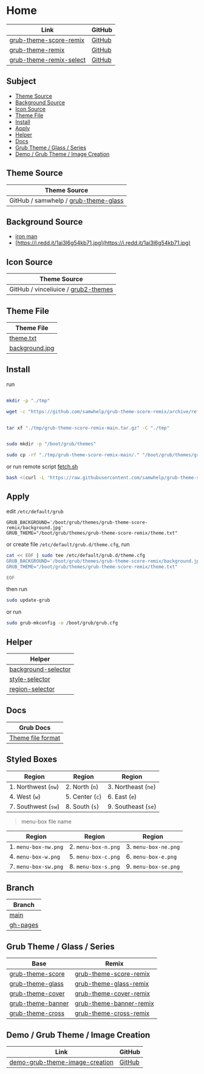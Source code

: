 

# Home

| Link | GitHub |
| ---- | ------ |
| [grub-theme-score-remix](https://samwhelp.github.io/grub-theme-score-remix/) | [GitHub](https://github.com/samwhelp/grub-theme-score-remix) |
| [grub-theme-remix](https://samwhelp.github.io/grub-theme-remix) | [GitHub](https://github.com/samwhelp/grub-theme-remix) |
| [grub-theme-remix-select](https://samwhelp.github.io/grub-theme-remix-select/) | [GitHub](https://github.com/samwhelp/grub-theme-remix-select) |




## Subject

* [Theme Source](#theme-source)
* [Background Source](#background-source)
* [Icon Source](#icon-source)
* [Theme File](#theme-file)
* [Install](#install)
* [Apply](#apply)
* [Helper](#helper)
* [Docs](#docs)
* [Grub Theme / Glass / Series](#grub-theme--glass--series)
* [Demo / Grub Theme / Image Creation](#demo--grub-theme--image-creation)




## Theme Source

| Theme Source |
| ------------ |
| GitHub / samwhelp / [grub-theme-glass](https://github.com/samwhelp/grub-theme-glass) |




## Background Source

* [iron man](https://www.reddit.com/r/wallpaper/comments/olengo/3840x2160_iron_man/)
* [https://i.redd.it/1ai3l6g54kb71.jpg](https://i.redd.it/1ai3l6g54kb71.jpg)




## Icon Source

| Theme Source |
| ------------ |
| GitHub / vinceliuice / [grub2-themes](https://github.com/vinceliuice/grub2-themes/tree/master/assets/assets-color/icons-4k) |




## Theme File

| Theme File                       |
| -------------------------------- |
| [theme.txt](https://github.com/samwhelp/grub-theme-score-remix/blob/main/theme.txt)           |
| [background.jpg](https://github.com/samwhelp/grub-theme-score-remix/blob/main/background.jpg) |




## Install

run

``` sh

mkdir -p "./tmp"

wget -c "https://github.com/samwhelp/grub-theme-score-remix/archive/refs/heads/main.tar.gz" -O "./tmp/grub-theme-score-remix-main.tar.gz"


tar xf "./tmp/grub-theme-score-remix-main.tar.gz" -C "./tmp"


sudo mkdir -p "/boot/grub/themes"

sudo cp -rf "./tmp/grub-theme-score-remix-main/." "/boot/grub/themes/grub-theme-score-remix"

```

or run remote script [fetch.sh](https://github.com/samwhelp/grub-theme-score-remix/blob/main/helper/theme-installer/fetch.sh)

``` sh
bash <(curl -L 'https://raw.githubusercontent.com/samwhelp/grub-theme-score-remix/main/helper/theme-installer/fetch.sh')
```




## Apply

edit `/etc/default/grub`

```
GRUB_BACKGROUND='/boot/grub/themes/grub-theme-score-remix/background.jpg'
GRUB_THEME="/boot/grub/themes/grub-theme-score-remix/theme.txt"
```

or create file `/etc/default/grub.d/theme.cfg`, run

``` sh
cat << EOF | sudo tee /etc/default/grub.d/theme.cfg
GRUB_BACKGROUND='/boot/grub/themes/grub-theme-score-remix/background.jpg'
GRUB_THEME="/boot/grub/themes/grub-theme-score-remix/theme.txt"

EOF
```


then run

``` sh
sudo update-grub
```

or run

``` sh
sudo grub-mkconfig -o /boot/grub/grub.cfg
```




## Helper

| Helper |
| ------ |
| [background-selector](https://github.com/samwhelp/grub-theme-score-remix/tree/main/helper/background-selector) |
| [style-selector](https://github.com/samwhelp/grub-theme-score-remix/tree/main/helper/style-selector) |
| [region-selector](https://github.com/samwhelp/grub-theme-score-remix/tree/main/helper/region-selector) |




## Docs

| Grub Docs |
| ---- |
| [Theme file format](https://www.gnu.org/software/grub/manual/grub/html_node/Theme-file-format.html) |




## Styled Boxes

| Region              | Region          | Region              |
| ------------------- | --------------- | ------------------- |
| 1. Northwest (`nw`) | 2. North (`n`)  | 3. Northeast (`ne`) |
| 4. West (`w`)       | 5. Center (`c`) | 6. East (`e`)       |
| 7. Southwest (`sw`) | 8. South (`s`)  | 9. Southeast (`se`) |

> menu-box file name

| Region               | Region              | Region               |
| -------------------- | ------------------- | -------------------- |
| 1. `menu-box-nw.png` | 2. `menu-box-n.png` | 3. `menu-box-ne.png` |
| 4. `menu-box-w.png`  | 5. `menu-box-c.png` | 6. `menu-box-e.png`  |
| 7. `menu-box-sw.png` | 8. `menu-box-s.png` | 9. `menu-box-se.png` |




## Branch

| Branch |
| --- |
| [main](https://github.com/samwhelp/grub-theme-score-remix/tree/main) |
| [gh-pages](https://github.com/samwhelp/grub-theme-score-remix/tree/gh-pages) |




## Grub Theme / Glass / Series

| Base | Remix |
| ---- | ----- |
| [grub-theme-score](https://github.com/samwhelp/grub-theme-score) | [grub-theme-score-remix](https://github.com/samwhelp/grub-theme-score-remix) |
| [grub-theme-glass](https://github.com/samwhelp/grub-theme-glass) | [grub-theme-glass-remix](https://github.com/samwhelp/grub-theme-glass-remix) |
| [grub-theme-cover](https://github.com/samwhelp/grub-theme-cover) | [grub-theme-cover-remix](https://github.com/samwhelp/grub-theme-cover-remix) |
| [grub-theme-banner](https://github.com/samwhelp/grub-theme-banner) | [grub-theme-banner-remix](https://github.com/samwhelp/grub-theme-banner-remix) |
| [grub-theme-cross](https://github.com/samwhelp/grub-theme-cross) | [grub-theme-cross-remix](https://github.com/samwhelp/grub-theme-cross-remix) |




## Demo / Grub Theme / Image Creation

| Link | GitHub |
| ---- | ------ |
| [demo-grub-theme-image-creation](https://samwhelp.github.io/demo-grub-theme-image-creation/) | [GitHub](https://github.com/samwhelp/demo-grub-theme-image-creation) |
